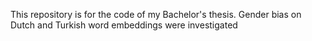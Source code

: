 This repository is for the code of my Bachelor's thesis.
Gender bias on Dutch and Turkish word embeddings were investigated
